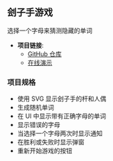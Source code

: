 ## 刽子手游戏

选择一个字母来猜测隐藏的单词

- **项目链接**:
  - [GitHub 仓库](https://github.com/dogxii/miniWebs/tree/master/Origin/hangman)
  - [在线演示](https://vanillawebprojects.com/projects/hangman/)

### 项目规格

- 使用 SVG 显示刽子手的杆和人偶
- 生成随机单词
- 在 UI 中显示带有正确字母的单词
- 显示错误的字母
- 当选择一个字母两次时显示通知
- 在胜利或失败时显示弹窗
- 重新开始游戏的按钮
